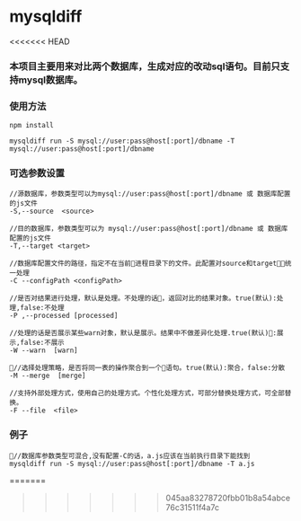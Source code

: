 # mysqldiff
<<<<<<< HEAD
 
  ### 本项目主要用来对比两个数据库，生成对应的改动sql语句。目前只支持mysql数据库。

  ### 使用方法
    npm install 
    
    mysqldiff run -S mysql://user:pass@host[:port]/dbname -T mysql://user:pass@host[:port]/dbname

  ### 可选参数设置

    //源数据库，参数类型可以为mysql://user:pass@host[:port]/dbname 或 数据库配置的js文件
    -S,--source  <source>  

    //目的数据库，参数类型可以为 mysql://user:pass@host[:port]/dbname 或 数据库配置的js文件
    -T,--target <target>

    //数据库配置文件的路径，指定不在当前进程目录下的文件。此配置对source和target统一处理
    -C --configPath <configPath>
     
    //是否对结果进行处理，默认是处理。不处理的话，返回对比的结果对象。true(默认):处理,false:不处理  
    -P ,--processed [processed] 

    //处理的话是否展示某些warn对象，默认是展示。结果中不做差异化处理.true(默认):展示,false:不展示
    -W --warn  [warn] 

    //选择处理策略，是否将同一表的操作聚合到一个语句。true(默认):聚合，false:分散
    -M --merge  [merge]

    //支持外部处理方式，使用自己的处理方式。个性化处理方式，可部分替换处理方式，可全部替换。
    -F --file  <file>


 ### 例子

    //数据库参数类型可混合,没有配置-C的话，a.js应该在当前执行目录下能找到 
    mysqldiff run -S mysql://user:pass@host[:port]/dbname -T a.js 









=======
>>>>>>> 045aa83278720fbb01b8a54abce76c31511f4a7c
